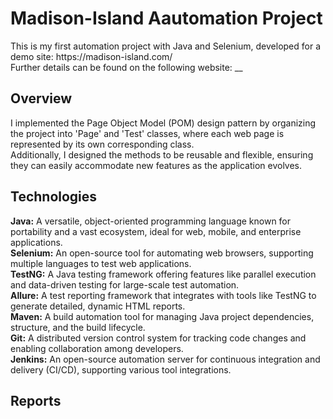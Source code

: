 <h1> Madison-Island Aautomation Project</h1>
This is my first automation project with Java and Selenium, developed for a demo site: https://madison-island.com/ <br>
Further details can be found on the following website: __

<h2> Overview </h2>
I implemented the Page Object Model (POM) design pattern by organizing the project into 'Page' and 'Test' classes, where each web page is represented by its own corresponding class. <br>
Additionally, I designed the methods to be reusable and flexible, ensuring they can easily accommodate new features as the application evolves.

<h2> Technologies </h2>
<b>Java:</b> A versatile, object-oriented programming language known for portability and a vast ecosystem, ideal for web, mobile, and enterprise applications.<br>
<b>Selenium:</b> An open-source tool for automating web browsers, supporting multiple languages to test web applications.<br>
<b>TestNG:</b> A Java testing framework offering features like parallel execution and data-driven testing for large-scale test automation.<br>
<b>Allure:</b> A test reporting framework that integrates with tools like TestNG to generate detailed, dynamic HTML reports.<br>
<b>Maven:</b> A build automation tool for managing Java project dependencies, structure, and the build lifecycle.<br>
<b>Git:</b> A distributed version control system for tracking code changes and enabling collaboration among developers.<br>
<b>Jenkins:</b> An open-source automation server for continuous integration and delivery (CI/CD), supporting various tool integrations.<br>

<h2> Reports </h2>

